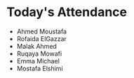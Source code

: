 # Today's Attendance

- Ahmed Moustafa
- Rofaida ElGazzar
- Malak Ahmed
- Ruqaya Mowafi
- Emma Michael
- Mostafa Elshimi
